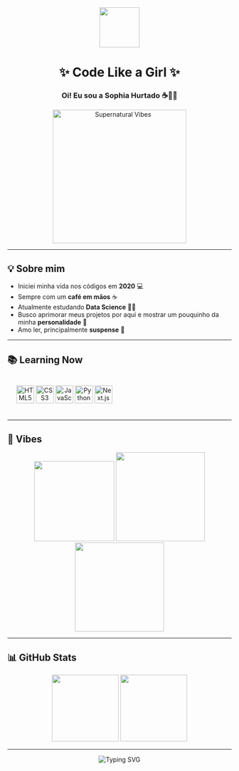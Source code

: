 <!-- Banner -->
<div align="center">
  <img src="https://media.tenor.com/5ry-200hErMAAAAi/hunter-supernatural.gif" width="90px" />
  <h1>✨ Code Like a Girl ✨</h1>
  <h3>Oi! Eu sou a Sophia Hurtado ☕💙💖</h3>
  <img src="https://i.imgur.com/9Q9ZQZg.gif" width="300px" alt="Supernatural Vibes"/>
</div>

---

## 💡 Sobre mim
- Iniciei minha vida nos códigos em **2020** 💻  
- Sempre com um **café em mãos** ☕  
- Atualmente estudando **Data Science** 👩‍💻  
- Busco aprimorar meus projetos por aqui e mostrar um pouquinho da minha **personalidade** 🌈  
- Amo ler, principalmente **suspense** 🥸  

---

## 📚 Learning Now

<div align="center" style="display: inline-block; padding: 20px;">
  <img alt="HTML5" height="40" width="40" src="https://cdn.jsdelivr.net/gh/devicons/devicon/icons/html5/html5-original.svg" />
  <img alt="CSS3" height="40" width="40" src="https://cdn.jsdelivr.net/gh/devicons/devicon/icons/css3/css3-original.svg" />
  <img alt="JavaScript" height="40" width="40" src="https://cdn.jsdelivr.net/gh/devicons/devicon/icons/javascript/javascript-original.svg" />
  <img alt="Python" height="40" width="40" src="https://cdn.jsdelivr.net/gh/devicons/devicon/icons/python/python-original.svg" />
  <img alt="Next.js" height="40" width="40" src="https://cdn.jsdelivr.net/gh/devicons/devicon/icons/nextjs/nextjs-original.svg" />
</div>

---

## 🎨 Vibes
<div align="center">

<img src="https://media.tenor.com/FtKjZ0pQ0JgAAAAC/coffee-cup.gif" width="180px"/>
<img src="https://media.tenor.com/2roX3uxz_68AAAAC/castiel-supernatural.gif" width="200px"/>
<img src="https://media.tenor.com/XVdfQ4McJ40AAAAC/supernatural-carryon.gif" width="200px"/>

</div>

---

## 📊 GitHub Stats
<div align="center">
  <img height="150em" src="https://github-readme-stats.vercel.app/api?username=SophiaHurtado&show_icons=true&theme=radical" />
  <img height="150em" src="https://github-readme-stats.vercel.app/api/top-langs/?username=SophiaHurtado&layout=compact&langs_count=7&theme=radical" />
</div>

---

<div align="center">
  
![Typing SVG](https://readme-typing-svg.demolab.com?font=Fira+Code&size=22&pause=1000&color=F09CDA&center=true&vCenter=true&width=500&lines=Code+Like+a+Girl!;Keep+Coding,+Keep+Hunting.;Powered+by+Coffee+☕;Supernatural+Energy+🌌)

</div>

